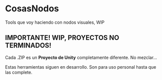 # CosasNodos
 Tools que voy haciendo con nodos visuales, WIP

## IMPORTANTE! WIP, PROYECTOS NO TERMINADOS!

Cada .ZIP es un **Proyecto de Unity** completamente diferente. No mezclar...

Estas herramientas siguen en desarrollo. Son para uso personal hasta que las complete.
